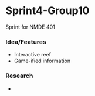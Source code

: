 # Sprint4-Group10
Sprint for NMDE 401

### Idea/Features
- Interactive reef
- Game-ified information

### Research
- 
